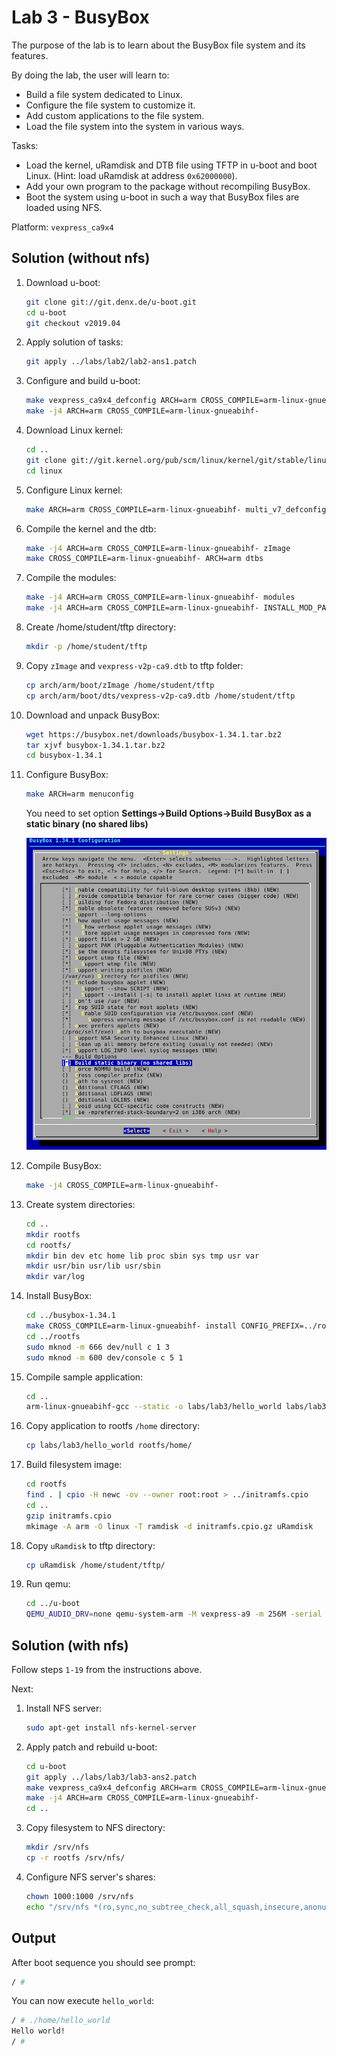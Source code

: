 # Lab 3 - BusyBox
The purpose of the lab is to learn about the BusyBox file system and its features.

By doing the lab, the user will learn to:
 - Build a file system dedicated to Linux.
 - Configure the file system to customize it.
 - Add custom applications to the file system.
 - Load the file system into the system in various ways.

Tasks:
 - Load the kernel, uRamdisk and DTB file using TFTP in u-boot and boot Linux. (Hint: load uRamdisk at address `0x62000000`).
 - Add your own program to the package without recompiling BusyBox.
 - Boot the system using u-boot in such a way that BusyBox files are loaded using NFS.

Platform: `vexpress_ca9x4`

## Solution (without nfs)

1. Download u-boot:

    ```bash
    git clone git://git.denx.de/u-boot.git
    cd u-boot
    git checkout v2019.04
    ```

2. Apply solution of tasks:

    ```bash
    git apply ../labs/lab2/lab2-ans1.patch
    ```

3. Configure and build u-boot:

    ```bash
    make vexpress_ca9x4_defconfig ARCH=arm CROSS_COMPILE=arm-linux-gnueabihf-
    make -j4 ARCH=arm CROSS_COMPILE=arm-linux-gnueabihf-
    ```

4. Download Linux kernel:

    ```bash
    cd ..
    git clone git://git.kernel.org/pub/scm/linux/kernel/git/stable/linux-stable.git linux
    cd linux
    ```

5. Configure Linux kernel:

    ```bash
    make ARCH=arm CROSS_COMPILE=arm-linux-gnueabihf- multi_v7_defconfig
    ```

6. Compile the kernel and the dtb:

    ```bash
    make -j4 ARCH=arm CROSS_COMPILE=arm-linux-gnueabihf- zImage
    make CROSS_COMPILE=arm-linux-gnueabihf- ARCH=arm dtbs
    ```

7. Compile the modules:

    ```bash
    make -j4 ARCH=arm CROSS_COMPILE=arm-linux-gnueabihf- modules
    make -j4 ARCH=arm CROSS_COMPILE=arm-linux-gnueabihf- INSTALL_MOD_PATH=$HOME/rootfs modules_install
    ```

8. Create /home/student/tftp directory:

    ```bash
    mkdir -p /home/student/tftp
    ```

9. Copy `zImage` and `vexpress-v2p-ca9.dtb` to tftp folder:

    ```bash
    cp arch/arm/boot/zImage /home/student/tftp
    cp arch/arm/boot/dts/vexpress-v2p-ca9.dtb /home/student/tftp
    ```

10. Download and unpack BusyBox:

    ```bash
    wget https://busybox.net/downloads/busybox-1.34.1.tar.bz2
    tar xjvf busybox-1.34.1.tar.bz2
    cd busybox-1.34.1
    ```

11. Configure BusyBox:

    ```bash
    make ARCH=arm menuconfig
    ```
    You need to set option **Settings->Build Options->Build BusyBox as a static binary (no shared libs)**

    ![Screenshot](img/BusyBox_menuconfig.png)

12. Compile BusyBox:

    ```bash
    make -j4 CROSS_COMPILE=arm-linux-gnueabihf-
    ```

13. Create system directories:

    ```bash
    cd ..
    mkdir rootfs
    cd rootfs/
    mkdir bin dev etc home lib proc sbin sys tmp usr var
    mkdir usr/bin usr/lib usr/sbin
    mkdir var/log
    ```

14. Install BusyBox:

    ```bash
    cd ../busybox-1.34.1
    make CROSS_COMPILE=arm-linux-gnueabihf- install CONFIG_PREFIX=../rootfs/
    cd ../rootfs
    sudo mknod -m 666 dev/null c 1 3
    sudo mknod -m 600 dev/console c 5 1
    ```

17. Compile sample application:

    ```bash
    cd ..
    arm-linux-gnueabihf-gcc --static -o labs/lab3/hello_world labs/lab3/hello_world.c
    ```
18. Copy application to rootfs `/home` directory:

    ```bash
    cp labs/lab3/hello_world rootfs/home/
    ```

19. Build filesystem image:

    ```bash
    cd rootfs
    find . | cpio -H newc -ov --owner root:root > ../initramfs.cpio
    cd ..
    gzip initramfs.cpio
    mkimage -A arm -O linux -T ramdisk -d initramfs.cpio.gz uRamdisk
    ```

20. Copy `uRamdisk` to tftp directory:

    ```bash
    cp uRamdisk /home/student/tftp/
    ```

19. Run qemu:

    ```bash
    cd ../u-boot
    QEMU_AUDIO_DRV=none qemu-system-arm -M vexpress-a9 -m 256M -serial stdio -monitor none -nographic -kernel u-boot -net nic -net user,tftp=/home/student/tftp
    ```

## Solution (with nfs)

Follow steps `1-19` from the instructions above.

Next:

1. Install NFS server:

    ```bash
    sudo apt-get install nfs-kernel-server
    ```

2. Apply patch and rebuild u-boot:

    ```bash
    cd u-boot
    git apply ../labs/lab3/lab3-ans2.patch
    make vexpress_ca9x4_defconfig ARCH=arm CROSS_COMPILE=arm-linux-gnueabihf-
    make -j4 ARCH=arm CROSS_COMPILE=arm-linux-gnueabihf-
    cd ..
    ```

3. Copy filesystem to NFS directory:

    ```bash
    mkdir /srv/nfs
    cp -r rootfs /srv/nfs/
    ```

4. Configure NFS server's shares:

    ```bash
    chown 1000:1000 /srv/nfs
    echo "/srv/nfs *(ro,sync,no_subtree_check,all_squash,insecure,anonuid=1000,anongid=1000)" | tee -a /etc/exports
    ```

## Output
After boot sequence you should see prompt:

```bash
/ #
```

You can now execute `hello_world`:

```bash
/ # ./home/hello_world
Hello world!
/ #
```

